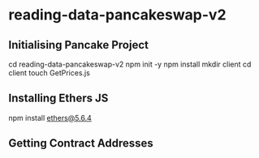 # reading-data-pancakeswap-v2

## Initialising Pancake Project

cd reading-data-pancakeswap-v2
npm init -y
npm install
mkdir client
cd client
touch GetPrices.js

## Installing Ethers JS

npm install ethers@5.6.4

## Getting Contract Addresses

